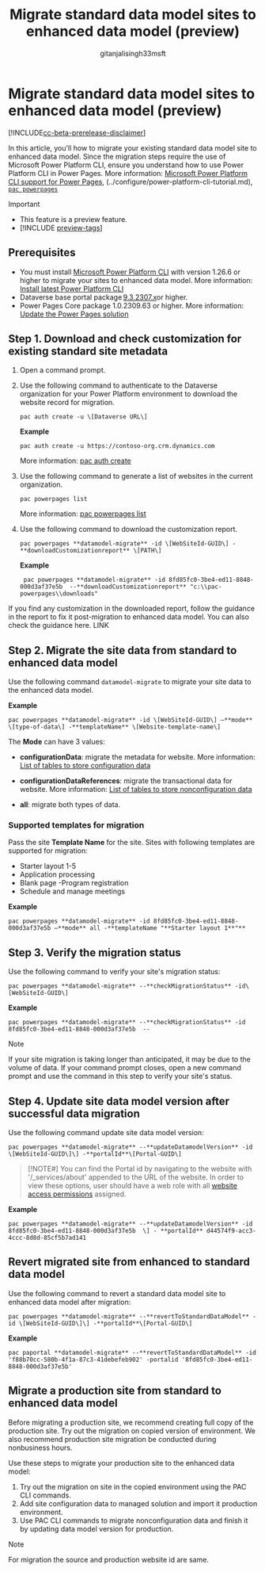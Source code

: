 ﻿---
title: Migrate standard data model sites to enhanced data model (preview)
description: Learn how to migrate your standard data model site to the enhanced data model in Power Pages.
author:  gitanjalisingh33msft
ms.topic: conceptual
ms.custom: 
ms.date: 11/03/2023
ms.subservice:
ms.author: gisingh 
ms.reviewer: kkendrick
contributors:
    - gitanjalisingh33msft
    - professorkendrick
---

# Migrate standard data model sites to enhanced data model (preview)

[!INCLUDE[cc-beta-prerelease-disclaimer](../includes/cc-beta-prerelease-disclaimer.md)]

In this article, you'll how to migrate your existing standard data model site to enhanced data model. Since the migration steps require the use of Microsoft Power Platform CLI, ensure you understand how to use Power Platform CLI in Power Pages. More information: [Microsoft Power Platform CLI support for Power Pages](../configure/power-platform-cli.md), (../configure/power-platform-cli-tutorial.md), [`pac powerpages`](/power-platform/developer/cli/reference/powerpages)

> [!IMPORTANT]
> - This feature is a preview feature.
> - [!INCLUDE [preview-tags](../includes/cc-preview-features-definition.md)]

## Prerequisites

- You must install [Microsoft Power Platform CLI](/power-platform/developer/cli/introduction#install-using-power-platform-tools-for-visual-studio-code) with version 1.26.6 or higher to migrate your sites to enhanced data model. More information: [Install latest Power Platform CLI](/power-platform/developer/cli/introduction#update-power-platform-cli-for-windowsmacoslinux)
- Dataverse base portal package [9.3.2307.x](/power-apps/maker/portals/versions/package-version-9.3.2209)or higher. 
- Power Pages Core package 1.0.2309.63 or higher. More information: [Update the Power Pages solution](update-solution.md)

## Step 1. Download and check customization for existing standard site metadata

1. Open a command prompt.

1. Use the following command to authenticate to the Dataverse organization for your Power Platform environment to download the website record for migration.

    ```pac auth create -u \[Dataverse URL\]```

    **Example**

    ```pac auth create -u https://contoso-org.crm.dynamics.com```

    More information: [pac auth create](/power-platform/developer/cli/reference/auth)

1. Use the following command to generate a list of websites in the current organization.

    ```pac powerpages list```

    More information: [pac powerpages list](/power-platform/developer/cli/reference/powerpages#pac-powerpages-list)

1. Use the following command to download the customization report.

    ```pac powerpages **datamodel-migrate** -id \[WebSiteId-GUID\] -**downloadCustomizationreport** \[PATH\]```

    **Example**

   ``` pac powerpages **datamodel-migrate** -id 8fd85fc0-3be4-ed11-8848-000d3af37e5b  --**downloadCustomizationreport** "c:\\pac-powerpages\\downloads"```

If you find any customization in the downloaded report, follow the guidance in the report to fix it post-migration to enhanced data model. You can also check the guidance here. LINK

## Step 2. Migrate the site data from standard to enhanced data model

Use the following command `datamodel-migrate` to migrate your site data to the enhanced data model.

**Example**

```pac powerpages **datamodel-migrate** -id \[WebSiteId-GUID\] –**mode** \[type-of-data\] -**templateName** \[Website-template-name\]```

The **Mode** can have 3 values:

- **configurationData**: migrate the metadata for website. 
    More information: [List of tables to store configuration data](enhanced-data-model.md#virtual-tables)

- **configurationDataReferences**: migrate the transactional data for website. 
    More information: [List of tables to store nonconfiguration data](enhanced-data-model.md#nonconfiguration-tables)

- **all**: migrate both types of data.

### Supported templates for migration

Pass the site **Template Name** for the site. Sites with following templates are supported for migration:

- Starter layout 1-5
- Application processing
- Blank page
-Program registration
- Schedule and manage meetings

**Example**

```pac powerpages **datamodel-migrate** -id 8fd85fc0-3be4-ed11-8848-000d3af37e5b –**mode** all -**templateName "**Starter layout 1**"**```

## Step 3. Verify the migration status  

Use the following command to verify your site's migration status:

```pac powerpages **datamodel-migrate** --**checkMigrationStatus** -id\[WebSiteId-GUID\]```

**Example**

```pac powerpages **datamodel-migrate** --**checkMigrationStatus** -id 8fd85fc0-3be4-ed11-8848-000d3af37e5b  --```

> [!NOTE] 
> If your site migration is taking longer than anticipated, it may be due to the volume of data. If your command prompt closes, open a new command prompt and use the command in this step to verify your site's status.

## Step 4. Update site data model version after successful data migration

Use the following command update site data model version:

```pac powerpages **datamodel-migrate** --**updateDatamodelVersion** -id \[WebSiteId-GUID\]\] -**portalId**\[Portal-GUID\]```

> [!NOTE#]
> You can find the Portal id by navigating to the website with '/\_services/about' appended to the URL of the website. In order to view these options, user should have a web role with all [website access permissions](../security/website-access-permission.md) assigned.

**Example**

```pac powerpages **datamodel-migrate** --**updateDatamodelVersion** -id 8fd85fc0-3be4-ed11-8848-000d3af37e5b  \] - **portalId** d44574f9-acc3-4ccc-8d8d-85cf5b7ad141```

## Revert migrated site from enhanced to standard data model

Use the following command to revert a standard data model site to enhanced data model after migration:

```pac powerpages **datamodel-migrate** --**revertToStandardDataModel** -id \[WebSiteId-GUID\]\] -**portalId**\[Portal-GUID\]```

**Example**

```pac paportal **datamodel-migrate** --**revertToStandardDataModel** -id 'f88b70cc-580b-4f1a-87c3-41debefeb902' -portalid '8fd85fc0-3be4-ed11-8848-000d3af37e5b'```

## Migrate a production site from standard to enhanced data model

Before migrating a production site, we recommend creating full copy of the production site.  Try out the migration on copied version of environment. We also recommend production site migration be conducted during nonbusiness hours.

Use these steps to migrate your production site to the enhanced data model:

1. Try out the migration on site in the copied environment using the PAC CLI commands.
1. Add site configuration data to managed solution and import it production environment.
1. Use PAC CLI commands to migrate nonconfiguration data and finish it by updating data model version for production.

> [!NOTE]
> For migration the source and production website id are same.

